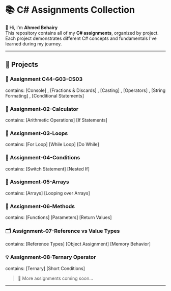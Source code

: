 # 📚 C# Assignments Collection

👋 Hi, I'm **Ahmed Behairy**  
This repository contains all of my **C# assignments**, organized by project.  
Each project demonstrates different C# concepts and fundamentals I've learned during my journey.

---

## 📁 Projects

### 🚀 Assignment C44-G03-CS03  
   contains: [Console] , [Fractions & Discards] , [Casting] , [Operators] , [String Formating] , [Conditional Statements]

### 🧮 Assignment-02-Calculator  
   contains: [Arithmetic Operations] [If Statements]

### 🔁 Assignment-03-Loops  
   contains: [For Loop] [While Loop] [Do While]

### 🔀 Assignment-04-Conditions  
   contains: [Switch Statement] [Nested If]

### 🔢 Assignment-05-Arrays  
   contains: [Arrays] [Looping over Arrays]

### 🧠 Assignment-06-Methods  
   contains: [Functions] [Parameters] [Return Values]

### 🗂️ Assignment-07-Reference vs Value Types  
   contains: [Reference Types] [Object Assignment] [Memory Behavior]

### 💡 Assignment-08-Ternary Operator  
   contains: [Ternary] [Short Conditions]

> 🔄 More assignments coming soon...

---

